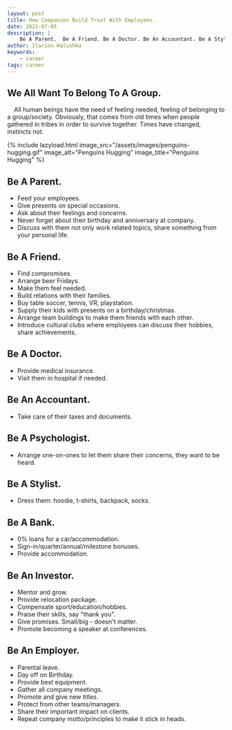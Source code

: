 ```yaml
---
layout: post
title: How Companies Build Trust With Employees.
date: 2021-07-05
description: |
    Be A Parent.  Be A Friend. Be A Doctor. Be An Accountant. Be A Stylist. Be A Bank. Be An Investor. Be An Employer.
author: Ilarion Halushka
keywords:
    - career
tags: career
---
```


## We All Want To Belong To A Group.
&nbsp;&nbsp;&nbsp; All human beings have the need of feeling needed, feeling of belonging to a group/society. 
Obviously, that comes from old times when people gathered in tribes in order to survive together.
Times have changed, instincts not.

{% include lazyload.html image_src="/assets/images/penguins-hugging.gif" image_alt="Penguins Hugging" image_title="Penguins Hugging" %}

## Be A Parent.
* Feed your employees.
* Give presents on special occasions.
* Ask about their feelings and concerns.
* Never forget about their birthday and anniversary at company.
* Discuss with them not only work related topics, share something from your personal life.

## Be A Friend.
* Find compromises.
* Arrange beer Fridays.
* Make them feel needed.
* Build relations with their families.
* Buy table soccer, tennis, VR, playstation.
* Supply their kids with presents on a birthday/christmas.
* Arrange team buildings to make them friends with each other.
* Introduce cultural clubs where employees can discuss their hobbies, share achievements.

## Be A Doctor.
* Provide medical insurance.
* Visit them in hospital if needed.

## Be An Accountant.
* Take care of their taxes and documents.

## Be A Psychologist.
* Arrange one-on-ones to let them share their concerns, they want to be heard.

## Be A Stylist.
* Dress them: hoodie, t-shirts, backpack, socks.

## Be A Bank.
* 0% loans for a car/accommodation.
* Sign-in/quarter/annual/milestone bonuses.
* Provide accommodation.

## Be An Investor.
* Mentor and grow.
* Provide relocation package.
* Compensate sport/education/hobbies.
* Praise their skills, say "thank you".
* Give promises. Small/big - doesn't matter.
* Promote becoming a speaker at conferences.

## Be An Employer.
* Parental leave.
* Day off on Birthday.
* Provide best equipment.
* Gather all company meetings.
* Promote and give new titles.
* Protect from other teams/managers.
* Share their important impact on clients.
* Repeat company motto/principles to make it stick in heads.






